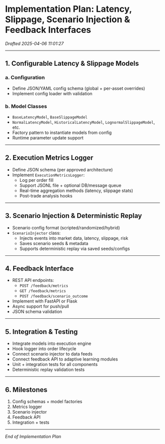 # Implementation Plan: Latency, Slippage, Scenario Injection & Feedback Interfaces  
*Drafted 2025-04-06 11:01:27*

---

## 1. Configurable Latency & Slippage Models

### a. Configuration
- Define JSON/YAML config schema (global + per-asset overrides)
- Implement config loader with validation

### b. Model Classes
- `BaseLatencyModel`, `BaseSlippageModel`
- `NormalLatencyModel`, `HistoricalLatencyModel`, `LognormalSlippageModel`, etc.
- Factory pattern to instantiate models from config
- Runtime parameter update support

---

## 2. Execution Metrics Logger

- Define JSON schema (per approved architecture)
- Implement `ExecutionMetricsLogger`:
  - Log per order fill
  - Support JSONL file + optional DB/message queue
  - Real-time aggregation methods (latency, slippage stats)
  - Post-trade analysis hooks

---

## 3. Scenario Injection & Deterministic Replay

- Scenario config format (scripted/randomized/hybrid)
- `ScenarioInjector` class:
  - Injects events into market data, latency, slippage, risk
  - Saves scenario seeds & metadata
  - Supports deterministic replay via saved seeds/configs

---

## 4. Feedback Interface

- REST API endpoints:
  - `POST /feedback/metrics`
  - `GET /feedback/metrics`
  - `POST /feedback/scenario_outcome`
- Implement with FastAPI or Flask
- Async support for push/pull
- JSON schema validation

---

## 5. Integration & Testing

- Integrate models into execution engine
- Hook logger into order lifecycle
- Connect scenario injector to data feeds
- Connect feedback API to adaptive learning modules
- Unit + integration tests for all components
- Deterministic replay validation tests

---

## 6. Milestones

1. Config schemas + model factories  
2. Metrics logger  
3. Scenario injector  
4. Feedback API  
5. Integration + tests

---

*End of Implementation Plan*